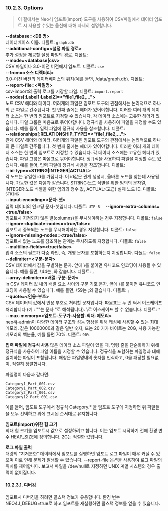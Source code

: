 ### 10.2.3. Options
> 이 절에서는 Neo4j 임포트(import) 도구를 사용하여 CSV파일에서 데이터 임포트 시 사용할 수있는 옵션에 대해 자세히 설명합니다.

**--database=<DB 명>**  
데이터베이스 이름. 디폴트: `graph.db`  
**--additional-config=<설정 파일 경로>**  
추가 설정을 제공할 설정 파일의 경로. 디폴트:  
**--mode=<database|csv>**  
CSV 파일이나 3.0-이전 버전에서 임포트. 디폴트: `csv`  
**--from=<소스 디렉터리>**  
3.0-이전 버전의 데이터베이스의 위치(예를 들면, <neo4j-root>/data/graph.db). 디폴트:  
**--report-file=<파일명>**  
csv-import의 출력 로그를 저장할 파일. 디폴트: `import.report`  
**--nodes[:Label1:Label2]=<"file1,file2,…​">**  
노드 CSV 헤더와 데이터. 여러개의 파일은 임포트 도구의 관점에서는 논리적으로 하나의 큰 파일로 간주됩니다. 첫 번째 줄에는 헤더가 있어야합니다. 이러한 여러 개의 데이터 소스는 한 번의 임포트로 지정할 수 있습니다. 각 데이터 소스에는 고유한 헤더가 있습니다. 파일 그룹은 따옴표로 묶어야합니다. 정규식을 사용하여 파일을 지정할 수도 있습니다. 예를 들어, 입력 파일에 정규식 사용을 참조합니다. 디폴트:  
**--relationships[:RELATIONSHIP_TYPE]=<"file1,file2,…​">**  
관계 CSV 헤더와 데이터. 여러개의 파일은 임포트 도구의 관점에서는 논리적으로 하나의 큰 파일로 간주됩니다. 첫 번째 줄에는 헤더가 있어야합니다. 이러한 여러 개의 데이터 소스는 한 번의 임포트로 지정할 수 있습니다. 각 데이터 소스에는 고유한 헤더가 있습니다. 파일 그룹은 따옴표로 묶어야합니다. 정규식을 사용하여 파일을 지정할 수도 있습니다. 예를 들어, 입력 파일에 정규식 사용을 참조합니다.  디폴트:  
**--id-type=<STRING|INTEGER|ACTUAL>**  
각 노드는 유일한 id를 가집니다. 이 id값은 관계 생성시, 올바른 노드를 찿는데 사용됩니다. 가능한 값은 다음과 같습니다. STRING:노드 식별을 위한 임의의 문자열, INTEGER:노드 식별을 위한 임의의 정수 값, ACTUAL:(고급) 실제 노드 ID. 디폴트: `STRING`  
**--input-encoding=<문자-셋>**  
입력 데이터의 인코딩 문자-셋입니다. 디폴트: `UTF-8  `
**--ignore-extra-columns=<true/false>**  
임포트시 지정되지 않은 열(columns)을 무시해야하는 경우 지정합니다. 디폴트: `false`  
**--ignore-duplicate-nodes=<true/false>**  
임포트시 중복되는 노드를 무시해야하는 경우 지정합니다. 디폴트: `false`  
**--ignore-missing-nodes=<true/false>**  
임포트시 없는 노드를 참조하는 관계는 무시하도록 지정합니다. 디폴트: `false`  
**--multiline-fields=<true/false>**  
입력 소스의 필드가 다중 라인, 즉, 개행 문자를 포함하는지 지정합니다.  디폴트: `false`  
**--delimiter=<구분-문자>**  
CSV 데이터에서 값을 구별하는 문자. 앞에 \를 붙이면 유니코드 인코딩이 사용될 수 있습니다. 예를 들면, \44는 ,와 같습니다.  디폴트: `,`  
**--array-delimiter=<배열-구분-문자>**  
 in CSV 데이터 값 내의 배열 요소 사이의 구분 기호 문자. 앞에 \를 붙이면 유니코드 인코딩이 사용될 수 있습니다. 예를 들면, \59는 ;와 같습니다.  디폴트: `;`  
**--quote=<인용-부호>**  
CSV 데이터의 값에서 인용 부호로 처리할 문자입니다. 따옴표는 두 번 써서 이스케이프 처리합니다 (예 : ""는 문자 "로 해석됩니다). \로 이스케이프 할 수 없습니다. 디폴트: `"`  
**--max-memory=<임포트-도구가-사용할-최대-메모리>**    
neo4j-admin이 다양한 데이터 구조와 성능 향상을 위해 캐싱에 사용할 수 있는 최대 메모리. 값은 10000000과 같은 일반 숫자, 또는 20 기가 바이트는 20G, 사용 가능한 메모리의 백분율, 예를 들면 70%. 디폴트: `90%`

<span class="glyphicon glyphicon-info-sign" aria-hidden="true"> </span> **입력 파일에 정규식 사용**
많은 데이터 소스 파일이 있을 때, 명령 줄을 단순화하기 위해 정규식을 사용하여 파일 이름을 지정할 수 있습니다. 정규식을 포함하는 파일명과 대해 일치하는 파일이 포함됩니다. 매칭은 파일명내의 숫자를 인식하고, 0을 패딩할 필요없이, 적절히 정렬합니다.

파일명이 다음과 같다면:
```
Category1_Part_001.csv
Category1_Part_002.csv
Category2_Part_001.csv
Category12_Part_001.csv
```
예를 들어, 임포트 도구에서 정규식 Category.* 을 임포트 도구에 지정하면 위 파일들을 모두 선택하고 위에 표시된 순서대로 유지합니다.

<span class="glyphicon glyphicon-info-sign" aria-hidden="true"> </span> **임포트(import)위한 힙 크기**  
최대 힙 크기를 임포트시 값으로 설정하려고 합니다. 이는 임포트 시작하기 전에 환경 변수 HEAP_SIZE에 정의합니다. 2G는 적절한 값입니다.

**로그 파일 출력**  
대량의 "지저분한" 데이터에서 임포트를 실행하면 임포트 로그 파일이 매우 커질 수 있으며 이로 인해 문제가 발생할 수 있습니다. --report-file 옵션을 사용하여 로그 파일의 위치를 제어합니다. 보고서 파일을 /dev/null로 지정하면 UNIX 계열 시스템의 경우 출력이 없어집니다.

#### 10.2.3.1. 디버깅
임포트시 디버깅을 하려면 콜스택 정보가 유용합니다. 환경 변수 NEO4J_DEBUG=true로 하고 임포트를 재실행하면 콜스택 정보를 얻을 수 있습니다.
